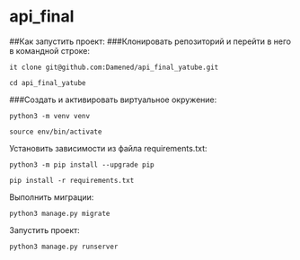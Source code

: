 # api_final
##Как запустить проект:
###Клонировать репозиторий и перейти в него в командной строке:
```
it clone git@github.com:Damened/api_final_yatube.git 
```
```
cd api_final_yatube
```

###Cоздать и активировать виртуальное окружение:
```
python3 -m venv venv
```
```
source env/bin/activate
```
Установить зависимости из файла requirements.txt:

```
python3 -m pip install --upgrade pip
```

```
pip install -r requirements.txt
```

Выполнить миграции:

```
python3 manage.py migrate
```

Запустить проект:

```
python3 manage.py runserver
```
